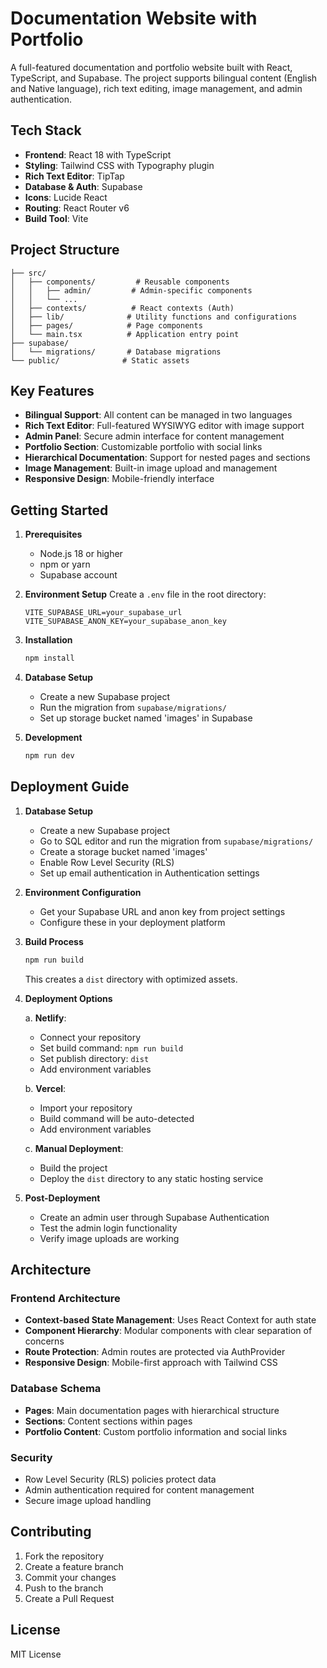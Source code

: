 # Documentation Website with Portfolio

A full-featured documentation and portfolio website built with React, TypeScript, and Supabase. The project supports bilingual content (English and Native language), rich text editing, image management, and admin authentication.

## Tech Stack

- **Frontend**: React 18 with TypeScript
- **Styling**: Tailwind CSS with Typography plugin
- **Rich Text Editor**: TipTap
- **Database & Auth**: Supabase
- **Icons**: Lucide React
- **Routing**: React Router v6
- **Build Tool**: Vite

## Project Structure

```
├── src/
│   ├── components/         # Reusable components
│   │   ├── admin/         # Admin-specific components
│   │   └── ...
│   ├── contexts/          # React contexts (Auth)
│   ├── lib/              # Utility functions and configurations
│   ├── pages/            # Page components
│   └── main.tsx          # Application entry point
├── supabase/
│   └── migrations/       # Database migrations
└── public/              # Static assets
```

## Key Features

- **Bilingual Support**: All content can be managed in two languages
- **Rich Text Editor**: Full-featured WYSIWYG editor with image support
- **Admin Panel**: Secure admin interface for content management
- **Portfolio Section**: Customizable portfolio with social links
- **Hierarchical Documentation**: Support for nested pages and sections
- **Image Management**: Built-in image upload and management
- **Responsive Design**: Mobile-friendly interface

## Getting Started

1. **Prerequisites**
   - Node.js 18 or higher
   - npm or yarn
   - Supabase account

2. **Environment Setup**
   Create a `.env` file in the root directory:
   ```env
   VITE_SUPABASE_URL=your_supabase_url
   VITE_SUPABASE_ANON_KEY=your_supabase_anon_key
   ```

3. **Installation**
   ```bash
   npm install
   ```

4. **Database Setup**
   - Create a new Supabase project
   - Run the migration from `supabase/migrations/`
   - Set up storage bucket named 'images' in Supabase

5. **Development**
   ```bash
   npm run dev
   ```

## Deployment Guide

1. **Database Setup**
   - Create a new Supabase project
   - Go to SQL editor and run the migration from `supabase/migrations/`
   - Create a storage bucket named 'images'
   - Enable Row Level Security (RLS)
   - Set up email authentication in Authentication settings

2. **Environment Configuration**
   - Get your Supabase URL and anon key from project settings
   - Configure these in your deployment platform

3. **Build Process**
   ```bash
   npm run build
   ```
   This creates a `dist` directory with optimized assets.

4. **Deployment Options**

   a. **Netlify**:
   - Connect your repository
   - Set build command: `npm run build`
   - Set publish directory: `dist`
   - Add environment variables

   b. **Vercel**:
   - Import your repository
   - Build command will be auto-detected
   - Add environment variables

   c. **Manual Deployment**:
   - Build the project
   - Deploy the `dist` directory to any static hosting service

5. **Post-Deployment**
   - Create an admin user through Supabase Authentication
   - Test the admin login functionality
   - Verify image uploads are working

## Architecture

### Frontend Architecture

- **Context-based State Management**: Uses React Context for auth state
- **Component Hierarchy**: Modular components with clear separation of concerns
- **Route Protection**: Admin routes are protected via AuthProvider
- **Responsive Design**: Mobile-first approach with Tailwind CSS

### Database Schema

- **Pages**: Main documentation pages with hierarchical structure
- **Sections**: Content sections within pages
- **Portfolio Content**: Custom portfolio information and social links

### Security

- Row Level Security (RLS) policies protect data
- Admin authentication required for content management
- Secure image upload handling

## Contributing

1. Fork the repository
2. Create a feature branch
3. Commit your changes
4. Push to the branch
5. Create a Pull Request

## License

MIT License